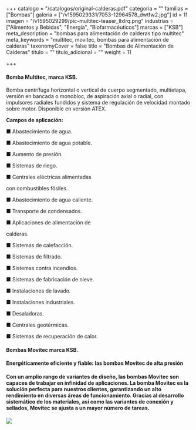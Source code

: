 +++
catalogo = "/catalogos/original-calderas.pdf"
categoria = ""
familias = ["Bombas"]
galeria = ["/v1595029331/7053-12964578_dwtfw2.jpg"]
id = 11
imagen = "/v1595029299/pic-multitec-teaser_llxlrq.png"
industrias = ["Alimentos y Bebidas", "Energía", "Biofarmacéuticos"]
marcas = ["KSB"]
meta_description = "bombas para alimentación de calderas tipo multitec"
meta_keywords = "multitec, movitec, bombas para alimentación de calderas"
taxonomyCover = false
title = "Bombas de Alimentación de Calderas"
titulo = ""
titulo_adicional = ""
weight = 11

+++
#### **Bomba Multitec, marca KSB.**

Bomba centrífuga horizontal o vertical de cuerpo segmentado, multietapa, versión en bancada o monobloc, de aspiración axial o radial, con impulsores radiales fundidos y sistema de regulación de velocidad montado sobre motor. Disponible en versión ATEX.

**Campos de aplicación:**

■ Abastecimiento de agua.

■ Abastecimiento de agua potable.

■ Aumento de presión.

■ Sistemas de riego.

■ Centrales eléctricas alimentadas

con combustibles fósiles.

■ Abastecimiento de agua caliente.

■ Transporte de condensados.

■ Aplicaciones de alimentación de

calderas.

■ Sistemas de calefacción.

■ Sistemas de filtrado.

■ Sistemas contra incendios.

■ Sistemas de fabricación de nieve.

■ Instalaciones de lavado.

■ Instalaciones industriales.

■ Desaladoras.

■ Centrales geotérmicas.

■ Sistemas de recuperación de calor.

#### **Bombas Movitec marca KSB.**

#### Energéticamente eficiente y fiable: las bombas Movitec de alta presión

#### Con un amplio rango de variantes de diseño, las bombas Movitec son capaces de trabajar en infinidad de aplicaciones. La bomba Movitec es la solución perfecta para nuestros clientes, garantizando un alto rendimiento en diversas áreas de funcionamiento. Gracias al desarrollo sistemático de los materiales, así como las variantes de conexión y sellados, Movitec se ajusta a un mayor número de tareas.

![](https://res.cloudinary.com/novatec/v1595029462/movitec-img-data_zfw8y0.jpg)